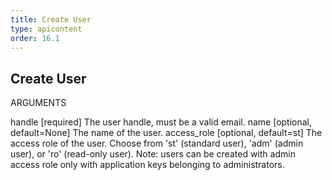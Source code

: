 ```yaml
---
title: Create User
type: apicontent
order: 16.1
---
```


## Create User
ARGUMENTS

handle [required]
The user handle, must be a valid email.
name [optional, default=None]
The name of the user.
access_role [optional, default=st]
The access role of the user. Choose from 'st' (standard user), 'adm' (admin user), or 'ro' (read-only user). Note: users can be created with admin access role only with application keys belonging to administrators.